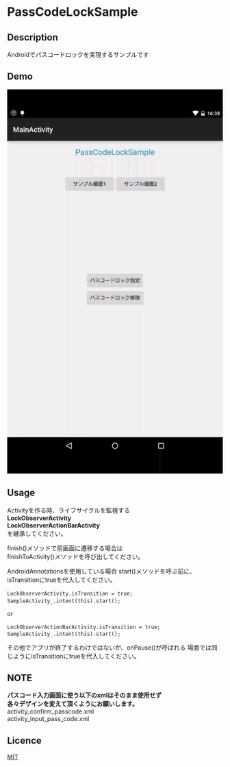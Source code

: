 # PassCodeLockSample

## Description
Androidでパスコードロックを実現するサンプルです

## Demo

![](/passcodelock.gif)

## Usage

Activityを作る時、ライフサイクルを監視する  
**LockObserverActivity**  
**LockObserverActionBarActivity**  
を継承してください。  

finish()メソッドで前画面に遷移する場合は  
finishToActivity()メソッドを呼び出してください。

AndroidAnnotationsを使用している場合
start()メソッドを呼ぶ前に、isTransitionにtrueを代入してください。

	LockObserverActivity.isTransition = true;
	SampleActivity_.intent(this).start();　　

  or

	LockObserverActionBarActivity.isTransition = true;  
	SampleActivity_.intent(this).start();  

その他でアプリが終了するわけではないが、onPause()が呼ばれる
場面では同じようにisTransitionにtrueを代入してください。

## NOTE

**パスコード入力画面に使う以下のxmlはそのまま使用せず**  
**各々デザインを変えて頂くようにお願いします。**  
activity_confirm_passcode.xml  
activity_input_pass_code.xml  

## Licence

[MIT](https://github.com/tcnksm/tool/blob/master/LICENCE)